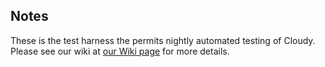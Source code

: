 ## Notes

These is the test harness the permits nightly automated testing of Cloudy.
Please see our wiki at
[our Wiki page](https://gitlab.nublado.org/cloudy/cloudy/-/wikis/TestSuite)
for more details.
